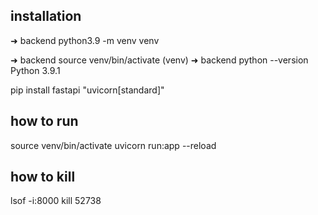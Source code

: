 ## installation

➜ backend python3.9 -m venv venv

➜ backend source venv/bin/activate
(venv) ➜ backend python --version
Python 3.9.1

pip install fastapi "uvicorn[standard]"

## how to run

source venv/bin/activate
uvicorn run:app --reload

## how to kill

lsof -i:8000
kill 52738
